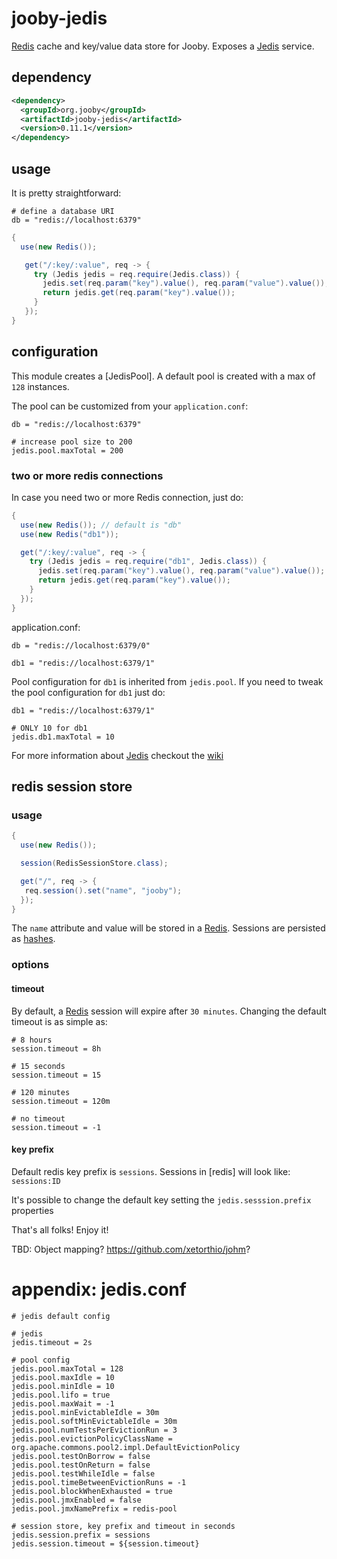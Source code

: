# jooby-jedis

[Redis](http://redis.io/) cache and key/value data store for Jooby. Exposes a [Jedis](https://github.com/xetorthio/jedis) service.

## dependency

```xml
<dependency>
  <groupId>org.jooby</groupId>
  <artifactId>jooby-jedis</artifactId>
  <version>0.11.1</version>
</dependency>
```

## usage
It is pretty straightforward:

```properties
# define a database URI
db = "redis://localhost:6379"
```

```java
{
  use(new Redis());

   get("/:key/:value", req -> {
     try (Jedis jedis = req.require(Jedis.class)) {
       jedis.set(req.param("key").value(), req.param("value").value());
       return jedis.get(req.param("key").value());
     }
   });
}
```

## configuration
This module creates a [JedisPool]. A default pool is created with a max of ```128``` instances.

The pool can be customized from your ```application.conf```:

```properties
db = "redis://localhost:6379"

# increase pool size to 200
jedis.pool.maxTotal = 200
```

### two or more redis connections
In case you need two or more Redis connection, just do:

```java
{
  use(new Redis()); // default is "db"
  use(new Redis("db1"));

  get("/:key/:value", req -> {
    try (Jedis jedis = req.require("db1", Jedis.class)) {
      jedis.set(req.param("key").value(), req.param("value").value());
      return jedis.get(req.param("key").value());
    }
  });
}
```

application.conf:

```properties
db = "redis://localhost:6379/0"

db1 = "redis://localhost:6379/1"
```

Pool configuration for ```db1``` is inherited from ```jedis.pool```. If you need
to tweak the pool configuration for ```db1``` just do:

```properties
db1 = "redis://localhost:6379/1"

# ONLY 10 for db1
jedis.db1.maxTotal = 10
```

For more information about [Jedis](https://github.com/xetorthio/jedis) checkout the
[wiki](https://github.com/xetorthio/jedis/wiki)

## redis session store

### usage

```java
{
  use(new Redis());

  session(RedisSessionStore.class);

  get("/", req -> {
   req.session().set("name", "jooby");
  });
}
```

The ```name``` attribute and value will be stored in a [Redis](http://redis.io). Sessions are persisted as [hashes](http://redis.io/topics/data-types#hashes).

### options

#### timeout

By default, a [Redis](http://redis.io) session will expire after ```30 minutes```. Changing the default timeout is as simple as:

```properties
# 8 hours
session.timeout = 8h

# 15 seconds
session.timeout = 15

# 120 minutes
session.timeout = 120m

# no timeout
session.timeout = -1
```

#### key prefix

Default redis key prefix is ```sessions```. Sessions in [redis] will look like: ```sessions:ID```

It's possible to change the default key setting the ```jedis.sesssion.prefix``` properties


That's all folks! Enjoy it!

TBD: Object mapping? https://github.com/xetorthio/johm?

# appendix: jedis.conf

```properties
# jedis default config

# jedis
jedis.timeout = 2s

# pool config
jedis.pool.maxTotal = 128
jedis.pool.maxIdle = 10
jedis.pool.minIdle = 10
jedis.pool.lifo = true
jedis.pool.maxWait = -1
jedis.pool.minEvictableIdle = 30m
jedis.pool.softMinEvictableIdle = 30m
jedis.pool.numTestsPerEvictionRun = 3
jedis.pool.evictionPolicyClassName = org.apache.commons.pool2.impl.DefaultEvictionPolicy
jedis.pool.testOnBorrow = false
jedis.pool.testOnReturn = false
jedis.pool.testWhileIdle = false
jedis.pool.timeBetweenEvictionRuns = -1
jedis.pool.blockWhenExhausted = true
jedis.pool.jmxEnabled = false
jedis.pool.jmxNamePrefix = redis-pool

# session store, key prefix and timeout in seconds
jedis.session.prefix = sessions
jedis.session.timeout = ${session.timeout}

```
